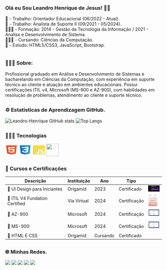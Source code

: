 ### Olá eu Sou Leandro Henrique de Jesus! 👋🏽

<div>
💼 - Trabalho: Orientador Educacional (06/2022 - Atual).<br>
💼 - Trabalho: Analista de Suporte II (09/2021 - 05/2024).<br>
👨🏽‍🎓 - Formação: 2014 - Gestão da Tecnologia da Informação / 2021 - Analise e Desenvolvimento de Sistema.</br>
👨🏽‍🎓 - Cursando: Ciências da Computação.</br>
🎒 - Estudo: HTML5/CSS3, JavaScript, Bootstrap.
</div>

#

### 🧑🏽‍💻 Sobre:
<div>
<p>Profissional graduado em Análise e Desenvolvimento de Sistemas e bacharelando em Ciências da Computação, com experiência em suporte técnico ao cliente e atuação em ambientes educacionais. 
Possui certificações ITIL v4, Microsoft (MS-900 e AZ-900), com habilidades em resolução de problemas, atendimento ao cliente e suporte técnico.
</div>

## 

### ⚙️ Estatísticas de Aprendizagem GitHub.

![Leandro-Henrique GitHub stats](https://github-readme-stats.vercel.app/api?username=LeandroHenriquedeJesus&show_icons=true&theme=dracula)
![Top Langs](https://github-readme-stats.vercel.app/api/top-langs/?username=LeandroHenriquedeJesus&layout=compact)

##

### 👨🏽‍💻 Tecnologias  

<div>
<img align="center" alt="" height="30" width="40" src="https://raw.githubusercontent.com/devicons/devicon/master/icons/html5/html5-original.svg">
<img align="center" alt="" height="30" width="40" src="https://raw.githubusercontent.com/devicons/devicon/master/icons/css3/css3-original.svg">
<img align="center" alt="" height="30" width="40" src="https://raw.githubusercontent.com/devicons/devicon/master/icons/javascript/javascript-plain.svg">
<img align="center" alt="" height="40" width="40" src="https://cdn.jsdelivr.net/gh/devicons/devicon/icons/bootstrap/bootstrap-original.svg">
</div>

##

### 📘 Cursos e Certificações

Descrição   | Instituição   | Ano | Tipo | |
--------- | --------- | ------ | ------ | ------
🏅 UI Design para Iniciantes | Origamid | 2023 | Certificado | <img src="UI Design.png" height="20" width="40" alt="UI Design"> |
🏅 ITIL V4 Fundation Certified | Via Virtual | 2024 | Certificação | <img src="itil.png" height="40" width="30" alt="Itil"> |
🏅 AZ-900 | Microsoft | 2024 | Certificação | <img src="AZ-900 certificação.png" height="30" width="40" alt="AZ900"> |
🏅 MS-900 | Microsoft | 2024 | Certificação | <img src="MS-900 certificação.png" height="30" width="40" alt="MS900"> |
🏅 HTML E CSS | Origamid | Cursando | Certificado |

##

### 🌐 Minhas Redes.
<div>
<a href= "mailto:leandrohjesus@gmail.com" target="_blank"><img src="https://img.shields.io/badge/-Gmail-%23333?style=for-the-badge&logo=gmail&logoColor=white" target="_blank"></a>
<a href= "mailto:leandrohjesus@hotmail.com" target="_blank"><img src= "https://img.shields.io/badge/Microsoft_Outlook-0078D4?style=for-the-badge&logo=microsoft-outlook&logoColor=white" target="_blank"></a>
<a href="https://www.linkedin.com/in/leandrohjesus" target="_blank"><img src="https://img.shields.io/badge/-LinkedIn-%230077B5?style=for-the-badge&logo=linkedin&logoColor=white" target="_blank"></a>
<a href="https://www.facebook.com/leandrohenriquedejesus" target="_blank"><img src="https://img.shields.io/badge/Facebook-1877F2?style=for-the-badge&logo=facebook&logoColor=white"></a>
<a href="https://www.udemy.com/" target="_blank"><img src="https://img.shields.io/badge/Udemy-EC5252?style=for-the-badge&logo=Udemy&logoColor=white"></a>
</div>
